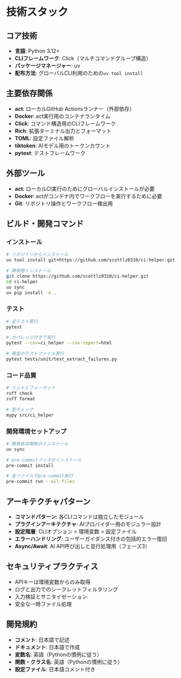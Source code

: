 # 技術スタック

## コア技術

- **言語**: Python 3.12+
- **CLIフレームワーク**: Click（マルチコマンドグループ構造）
- **パッケージマネージャー**: uv
- **配布方法**: グローバルCLI利用のための`uv tool install`

## 主要依存関係

- **act**: ローカルGitHub Actionsランナー（外部依存）
- **Docker**: act実行用のコンテナランタイム
- **Click**: コマンド構造用のCLIフレームワーク
- **Rich**: 拡張ターミナル出力とフォーマット
- **TOML**: 設定ファイル解析
- **tiktoken**: AIモデル用のトークンカウント
- **pytest**: テストフレームワーク

## 外部ツール

- **act**: ローカルCI実行のためにグローバルインストールが必要
- **Docker**: actがコンテナ内でワークフローを実行するために必要
- **Git**: リポジトリ操作とワークフロー検出用

## ビルド・開発コマンド

### インストール

```bash
# リポジトリからインストール
uv tool install git+https://github.com/scottlz0310/ci-helper.git

# 開発用インストール
git clone https://github.com/scottlz0310/ci-helper.git
cd ci-helper
uv sync
uv pip install -e .
```

### テスト

```bash
# 全テスト実行
pytest

# カバレッジ付きで実行
pytest --cov=ci_helper --cov-report=html

# 特定のテストファイル実行
pytest tests/unit/test_extract_failures.py
```

### コード品質

```bash
# リントとフォーマット
ruff check
ruff format

# 型チェック
mypy src/ci_helper
```

### 開発環境セットアップ

```bash
# 開発依存関係のインストール
uv sync

# pre-commitフックのインストール
pre-commit install

# 全ファイルでpre-commit実行
pre-commit run --all-files
```

## アーキテクチャパターン

- **コマンドパターン**: 各CLIコマンドは独立したモジュール
- **プラグインアーキテクチャ**: AIプロバイダー用のモジュラー設計
- **設定階層**: CLIオプション > 環境変数 > 設定ファイル
- **エラーハンドリング**: ユーザーガイダンス付きの包括的エラー復旧
- **Async/Await**: AI API呼び出しと並行処理用（フェーズ3）

## セキュリティプラクティス

- APIキーは環境変数からのみ取得
- ログと出力でのシークレットフィルタリング
- 入力検証とサニタイゼーション
- 安全な一時ファイル処理

## 開発規約

- **コメント**: 日本語で記述
- **ドキュメント**: 日本語で作成
- **変数名**: 英語（Pythonの慣例に従う）
- **関数・クラス名**: 英語（Pythonの慣例に従う）
- **設定ファイル**: 日本語コメント付き
